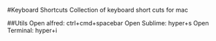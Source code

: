 #Keyboard Shortcuts
Collection of keyboard short cuts for mac

##Utils
Open alfred: ctrl+cmd+spacebar
Open Sublime: hyper+s
Open Terminal: hyper+i